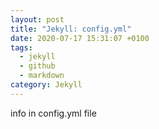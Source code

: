 ```yaml
---
layout: post
title: "Jekyll: config.yml"
date: 2020-07-17 15:31:07 +0100
tags:
  - jekyll
  - github
  - markdown
category: Jekyll
---
```


info in config.yml file
